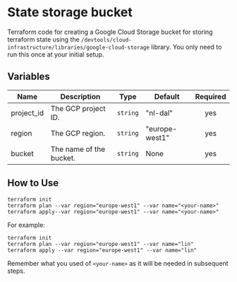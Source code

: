 # State storage bucket

Terraform code for creating a Google Cloud Storage bucket for storing terraform state using the `/devtools/cloud-infrastructure/libraries/google-cloud-storage` library.
You only need to run this once at your initial setup.

## Variables

| Name       | Description             | Type     | Default        | Required |
| ---------- | ----------------------- | -------- | -------------- | :------: |
| project_id | The GCP project ID.     | `string` | "nl-dal"       |   yes    |
| region     | The GCP region.         | `string` | "europe-west1" |   yes    |
| bucket     | The name of the bucket. | `string` | None           |   yes    |

## How to Use

```shell
terraform init
terraform plan --var region="europe-west1" --var name="<your-name>"
terraform apply--var region="europe-west1" --var name="<your-name>"
```

For example:

```shell
terraform init
terraform plan --var region="europe-west1" --var name="lin"
terraform apply --var region="europe-west1" --var name="lin"
```

Remember what you used of `<your-name>` as it will be needed in subsequent steps.
